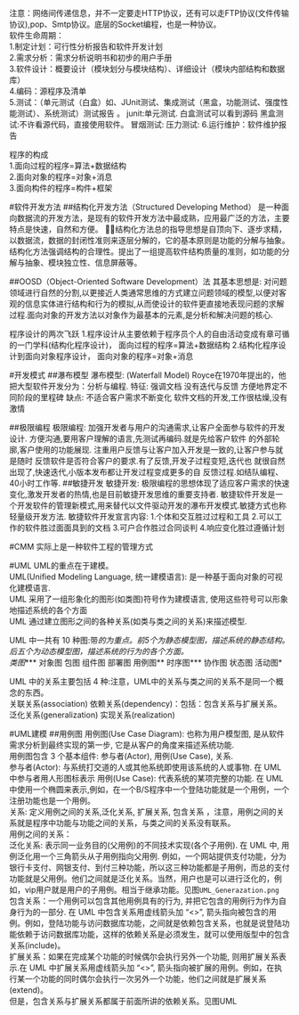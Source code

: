 注意：网络间传递信息，并不一定要走HTTP协议，还有可以走FTP协议(文件传输协议),pop、Smtp协议。底层的Socket编程，也是一种协议。  
软件生命周期：  
1.制定计划：可行性分析报告和软件开发计划  
2.需求分析：需求分析说明书和初步的用户手册  
3.软件设计：概要设计（模块划分与模块结构）、详细设计（模块内部结构和数据库）  
4.编码：源程序及清单  
5.测试：（单元测试（白盒）如、JUnit测试、集成测试（黑盒，功能测试、强度性能测试）、系统测试）测试报告 。
junit:单元测试.
白盒测试可以看到源码
黑盒测试:不许看源代码，直接使用软件。
冒烟测试:
压力测试:
6.运行维护：软件维护报告  

程序的构成  
1.面向过程的程序=算法+数据结构  
2.面向对象的程序=对象+消息  
3.面向构件的程序=构件+框架  

#软件开发方法
##结构化开发方法（Structured Developing Method）
是一种面向数据流的开发方法，是现有的软件开发方法中最成熟，应用最广泛的方法，主要特点是快速，自然和方便。
结构化方法总的指导思想是自顶向下、逐步求精，以数据流，数据的封闭性准则来逐层分解的，它的基本原则是功能的分解与抽象。　　结构化方法强调结构的合理性。提出了一组提高软件结构质量的准则，如功能的分解与抽象、模块独立性、信息屏蔽等。

##OOSD（Object-Oriented Software Development）法
其基本思想是:
对问题领域进行自然的分割,以更接近人类通常思维的方式建立问题领域的模型,以便对客观的信息实体进行结构和行为的模拟,从而使设计的软件更直接地表现问题的求解过程.面向对象的开发方法以对象作为最基本的元素,是分析和解决问题的核心.


程序设计的两次飞跃
1.程序设计从主要依赖于程序员个人的自由活动变成有章可循的一门学科(结构化程序设计)，
面向过程的程序=算法+数据结构
2.结构化程序设计到面向对象程序设计，
面向对象的程序=对象+消息

#开发模式
##瀑布模型
瀑布模型: (Waterfall Model)
Royce在1970年提出的，他把大型软件开发分为：分析与编程. 
特征:
强调文档
没有迭代与反馈 
方便地界定不同阶段的里程碑 
缺点:
不适合客户需求不断变化 
软件文档的开发,工作很枯燥,没有激情

##极限编程
极限编程:
  加强开发者与用户的沟通需求,让客户全面参与软件的开发设计.
方便沟通,要用客户理解的语言,先测试再编码.就是先给客户软件
的外部轮廓,客户使用的功能展现.
  注重用户反馈与让客户加入开发是一致的,让客户参与就是随时
反馈软件是否符合客户的要求.有了反馈,开发子过程变短,迭代也
就很自然出现了,快速迭代,小版本发布都让开发过程变成更多的自
反馈过程.如结队编程、40小时工作等.
##敏捷开发
敏捷开发:
极限编程的思想体现了适应客户需求的快速变化,激发开发者的热情,也是目前敏捷开发思维的重要支持者.
敏捷软件开发是一个开发软件的管理新模式,用来替代以文件驱动开发的瀑布开发模式.敏捷方式也称轻量级开发方法.
敏捷软件开发宣言内容:
  1.个体和交互胜过过程和工具
  2.可以工作的软件胜过面面具到的文档
  3.可户合作胜过合同谈判
  4.响应变化胜过遵循计划
  
  
#CMM
实际上是一种软件工程的管理方式


#UML
UML的重点在于建模。  
UML(Unified Modeling Language, 统一建模语言): 是一种基于面向对象的可视化建模语言.  
UML 采用了一组形象化的图形(如类图)符号作为建模语言, 使用这些符号可以形象地描述系统的各个方面  
UML 通过建立图形之间的各种关系(如类与类之间的关系)来描述模型.  

UML 中一共有 10 种图:带*的为重点。前5个为静态模型图，描述系统的静态结构。后五个为动态模型图，描述系统的行为的各个方面。  
类图****
对象图
包图
组件图
部署图
用例图**
时序图***
协作图
状态图
活动图*


UML 中的关系主要包括 4 种:注意，UML中的关系与类之间的关系不是同一个概念的东西。  
关联关系(association)
依赖关系(dependency)：包括：包含关系与扩展关系。  
泛化关系(generalization)
实现关系(realization)

#UML建模
##用例图
用例图(Use Case Diagram): 也称为用户模型图, 是从软件需求分析到最终实现的第一步, 它是从客户的角度来描述系统功能.  
用例图包含 3 个基本组件: 参与者(Actor), 用例(Use Case), 关系.  
参与者(Actor): 与系统打交道的人或其他系统即使用该系统的人或事物. 在 UML 中参与者用人形图标表示
用例(Use Case): 代表系统的某项完整的功能. 在 UML 中使用一个椭圆来表示,例如，在一个B/S程序中一个登陆功能就是一个用例，一个注册功能也是一个用例。  
关系: 定义用例之间的关系,泛化关系, 扩展关系, 包含关系 ，注意，用例之间的关系就是程序中功能与功能之间的关系，与类之间的关系没有联系。  
用例之间的关系：  
泛化关系: 表示同一业务目的(父用例)的不同技术实现(各个子用例). 在 UML 中, 用例泛化用一个三角箭头从子用例指向父用例. 例如，一个网站提供支付功能，分为银行卡支付、网银支付、到付三种功能，所以这三种功能都是子用例，而总的支付功能就是父用例。他们之间就是泛化关系。当然，用户也是可以进行泛化的，例如，vip用户就是用户的子用例。相当于继承功能。见图`UML_Generazation.png`  
包含关系：一个用例可以包含其他用例具有的行为, 并把它包含的用例行为作为自身行为的一部分. 在 UML 中包含关系用虚线箭头加 “<<include>>”, 箭头指向被包含的用例。例如，登陆功能与访问数据库功能，之间就是依赖包含关系，也就是说登陆功能依赖于访问数据库功能，这样的依赖关系是必须发生，就可以使用版型中的包含关系(include)。  
扩展关系：如果在完成某个功能的时候偶尔会执行另外一个功能, 则用扩展关系表示.在 UML 中扩展关系用虚线箭头加 “<<extend>>”, 箭头指向被扩展的用例。例如，在执行某一个功能的同时偶尔会执行一次另外一个功能，他们之间就是扩展关系(extend)。  
但是，包含关系与扩展关系都属于前面所讲的依赖关系。见图UML


